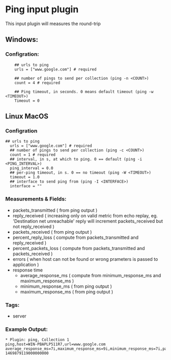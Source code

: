 # Ping input plugin

This input plugin will measures the round-trip

## Windows:
### Configration:
```
	## urls to ping
	urls = ["www.google.com"] # required
	
	## number of pings to send per collection (ping -n <COUNT>)
	count = 4 # required
	
	## Ping timeout, in seconds. 0 means default timeout (ping -w <TIMEOUT>)
	Timeout = 0
```
## Linux MacOS
### Configration
```
## urls to ping
  urls = ["www.google.com"] # required
  ## number of pings to send per collection (ping -c <COUNT>)
  count = 1 # required
  ## interval, in s, at which to ping. 0 == default (ping -i <PING_INTERVAL>)
  ping_interval = 0.0
  ## per-ping timeout, in s. 0 == no timeout (ping -W <TIMEOUT>)
  timeout = 1.0
  ## interface to send ping from (ping -I <INTERFACE>)
  interface = ""
```


### Measurements & Fields:
- packets_transmitted ( from ping output )
- reply_received ( increasing only on valid metric from echo replay, eg. 'Destination net unreachable' reply will increment packets_received but not reply_received )
- packets_received ( from ping output )
- percent_reply_loss ( compute from packets_transmitted and reply_received )
- percent_packets_loss ( compute from packets_transmitted and packets_received )
- errors ( when host can not be found or wrong prameters is passed to application )
- response time
    - average_response_ms ( compute from minimum_response_ms and maximum_response_ms )
    - minimum_response_ms ( from ping output )
    - maximum_response_ms ( from ping output )
	
### Tags:
- server

### Example Output:
```
* Plugin: ping, Collection 1
ping,host=WIN-PBAPLP511R7,url=www.google.com average_response_ms=7i,maximum_response_ms=9i,minimum_response_ms=7i,packets_received=4i,packets_transmitted=4i,percent_packet_loss=0,percent_reply_loss=0,reply_received=4i 1469879119000000000
```